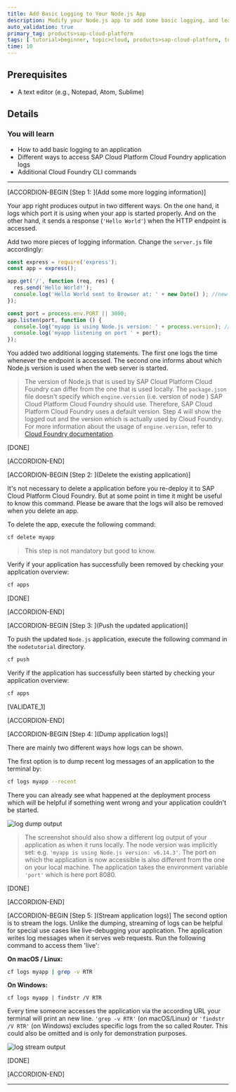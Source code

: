 ```yaml
---
title: Add Basic Logging to Your Node.js App
description: Modify your Node.js app to add some basic logging, and learn to access the logs via the Cloud Foundry command line interface.
auto_validation: true
primary_tag: products>sap-cloud-platform
tags: [ tutorial>beginner, topic>cloud, products>sap-cloud-platform, topic>node-js ]
time: 10
---
```


## Prerequisites  
 - A text editor (e.g., Notepad, Atom, Sublime)

## Details
### You will learn  
  - How to add basic logging to an application
  - Different ways to access SAP Cloud Platform Cloud Foundry application logs
  - Additional Cloud Foundry CLI commands

---

[ACCORDION-BEGIN [Step 1: ](Add some more logging information)]

Your app right produces output in two different ways. On the one hand, it logs which port it is using when your app is started properly. And on the other hand, it sends a response (`'Hello World'`) when the HTTP endpoint is accessed.

Add two more pieces of logging information. Change the `server.js` file accordingly:

```JavaScript
const express = require('express');
const app = express();

app.get('/', function (req, res) {
  res.send('Hello World!');
  console.log('Hello World sent to Browser at: ' + new Date() ); //new line
});

const port = process.env.PORT || 3000;
app.listen(port, function () {
  console.log('myapp is using Node.js version: ' + process.version); //new line
  console.log('myapp listening on port ' + port);
});
```

You added two additional logging statements. The first one logs the time whenever the endpoint is accessed. The second one informs about which Node.js version is used when the web server is started.

> The version of Node.js that is used by SAP Cloud Platform Cloud Foundry can differ from the one that is used locally. The `package.json` file doesn't specify which `engine.version` (i.e. version of node ) SAP Cloud Platform Cloud Foundry should use. Therefore, SAP Cloud Platform Cloud Foundry uses a default version. Step 4 will show the logged out and the version which is actually used by Cloud Foundry. For more information about the usage of `engine.version`, refer to [Cloud Foundry documentation](https://docs.cloudfoundry.org/buildpacks/node/index.html).

[DONE]

[ACCORDION-END]

[ACCORDION-BEGIN [Step 2: ](Delete the existing application)]

It's not necessary to delete a application before you re-deploy it to SAP Cloud Platform Cloud Foundry. But at some point in time it might be useful to know this command. Please be aware that the logs will also be removed when you delete an app.

To delete the app, execute the following command:

```bash
cf delete myapp
```

> This step is not mandatory but good to know.

Verify if your application has successfully been removed by checking your application overview:

```bash
cf apps
```

[DONE]

[ACCORDION-END]


[ACCORDION-BEGIN [Step 3: ](Push the updated application)]

To push the updated `Node.js` application, execute the following command in the `nodetutorial` directory.

```bash
cf push
```

Verify if the application has successfully been started by checking your application overview:

```bash
cf apps
```

[VALIDATE_1]

[ACCORDION-END]

[ACCORDION-BEGIN [Step 4: ](Dump application logs)]

There are mainly two different ways how logs can be shown.

The first option is to dump recent log messages of an application to the terminal by:

```bash
cf logs myapp --recent
```  

There you can already see what happened at the deployment process which will be helpful if something went wrong and your application couldn't be started.

![log dump output](logdump.png)

> The screenshot should also show a different log output of your application as when it runs locally. The node version was implicitly set: e.g. `'myapp is using Node.js version: v6.14.3'`. The port on which the application is now accessible is also different from the one on your local machine. The application takes the environment variable `'port'` which is here port 8080.

[DONE]

[ACCORDION-END]

[ACCORDION-BEGIN [Step 5: ](Stream application logs)]
The second option is to stream the logs. Unlike the dumping, streaming of logs can be helpful for special use cases like live-debugging your application. The application writes log messages when it serves web requests. Run the following command to access them 'live':

**On macOS / Linux:**

```bash
cf logs myapp | grep -v RTR
```

**On Windows:**
```Command Line
cf logs myapp | findstr /V RTR
```


Every time someone accesses the application via the according URL your terminal will print an new line. `'grep -v RTR'` (on macOS/Linux) or `'findstr /V RTR'` (on Windows) excludes specific logs from the so called Router. This could also be omitted and is only for demonstration purposes.

![log stream output](logstream.png)

[DONE]

[ACCORDION-END]


---
